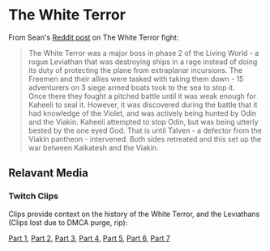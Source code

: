 # The White Terror

  	 
From Sean's [Reddit post](https://www.reddit.com/r/cadum/comments/jhvn5o/background_lore_the_white_terror/) on The White Terror fight:

> The White Terror was a major boss in phase 2 of the Living World - a rogue Leviathan that was destroying ships in a rage instead of doing its duty of protecting the plane from extraplanar incursions. The Freemen and their allies were tasked with taking them down - 15 adventurers on 3 siege armed boats took to the sea to stop it.<br>
Once there they fought a pitched battle until it was weak enough for Kaheeli to seal it. However, it was discovered during the battle that it had knowledge of the Violet, and was actively being hunted by Odin and the Viakin. Kaheeli attempted to stop Odin, but was being utterly bested by the one eyed God. That is until Talven - a defector from the Viakin pantheon - intervened. Both sides retreated and this set up the war between Kalkatesh and the Viakin.

## Relavant Media

### Twitch Clips

Clips provide context on the history of the White Terror, and the Leviathans (Clips lost due to DMCA purge, rip):

[Part 1](https://clips.twitch.tv/CoweringElatedPlumberArgieB8), 
[Part 2](https://clips.twitch.tv/TubularIcyPlumImGlitch), 
[Part 3](https://clips.twitch.tv/FamousBrainyGoosePraiseIt), 
[Part 4](https://clips.twitch.tv/OpenHeadstrongHeronMrDestructoid), 
[Part 5](https://clips.twitch.tv/EmpathicConsiderateHorseradishDeIlluminati), 
[Part 6](https://clips.twitch.tv/ComfortableFunUdonAMPEnergyCherry), 
[Part 7](https://clips.twitch.tv/ThankfulAbrasiveLasagnaChefFrank)
